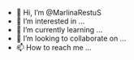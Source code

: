 - 👋 Hi, I’m @MarlinaRestuS
- 👀 I’m interested in ...
- 🌱 I’m currently learning ...
- 💞️ I’m looking to collaborate on ...
- 📫 How to reach me ...

<!---
MarlinaRestuS/MarlinaRestuS is a ✨ special ✨ repository because its `README.md` (this file) appears on your GitHub profile.
You can click the Preview link to take a look at your changes.
--->
